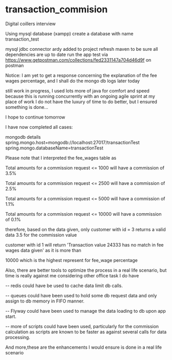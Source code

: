 # transaction_commision
Digital coillers interview


Using mysql database (xampp)
create a database with name transaction_test

mysql jdbc connector ardy added to project
refresh maven to be sure all dependencies are up to date
run the app
test via https://www.getpostman.com/collections/fed2331147a704d46d9f on postman

Notice: I am yet to get a response concerning the explanation
of the fee wages percentage, and I shall do the mongo db logs later today

still work in progress, I used lots more of java for comfort and speed
because this is running concurrently with an ongoing agile sprint at my place of work
I do not have the luxury of time to do better, but I ensured something is done...

I hope to continue tomorrow


I have now completed all cases:

mongodb details
spring.mongo.host=mongodb://localhost:27017/transactionTest
spring.mongo.databaseName=transactionTest

Please note that I interpreted the fee_wages table as

Total amounts for a commission request <= 1000 will have a commission of 3.5%

Total amounts for a commission request <= 2500 will have a commission of 2.5%

Total amounts for a commission request <= 5000 will have a commission of 1.1%

Total amounts for a commission request <= 10000 will have a commission of 0.1%

therefore, based on the data given, only customer with id = 3 returns a valid data 3.5 for the commission value

customer with id 1 will return 'Transaction value 24333 has no match in fee wages data given' as it is more than

10000 which is the highest represent for fee_wage percentage


Also, there are better tools to optimize the process in a real life scenario, but time is really against me considering other office task I do have

-- redis could have be used to cache data limit db calls.

-- queues could have been used to hold some db request data and only assign to db memory in FIFO manner.

-- Flyway could have been used to manage the data loading to db upon app start.

-- more of scripts could have been used, particularly for the commission calculation as scripts are known to be faster
as against several calls for data processing.

And more,these are the enhancements I would ensure is done in a real life scenario



